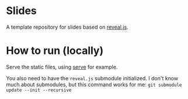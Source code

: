 # Slides

A template repository for slides based on [reveal.js](reveal.js).

# How to run (locally)

Serve the static files, using [serve](https://www.npmjs.com/package/serve) for example.

You also need to have the `reveal.js` submodule initialized. I don't know much about submodules, but this command works for me: `git submodule update --init --recursive`